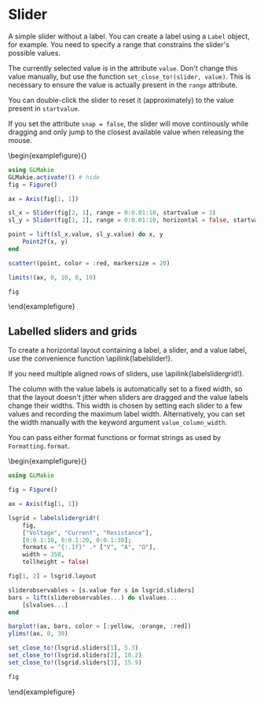 

# Slider

A simple slider without a label. You can create a label using a `Label` object,
for example. You need to specify a range that constrains the slider's possible values.

The currently selected value is in the attribute `value`.
Don't change this value manually, but use the function `set_close_to!(slider, value)`.
This is necessary to ensure the value is actually present in the `range` attribute.

You can double-click the slider to reset it (approximately) to the value present in `startvalue`.

If you set the attribute `snap = false`, the slider will move continously while dragging and only jump to the closest available value when releasing the mouse.

\begin{examplefigure}{}
```julia
using GLMakie
GLMakie.activate!() # hide
fig = Figure()

ax = Axis(fig[1, 1])

sl_x = Slider(fig[2, 1], range = 0:0.01:10, startvalue = 3)
sl_y = Slider(fig[1, 2], range = 0:0.01:10, horizontal = false, startvalue = 6)

point = lift(sl_x.value, sl_y.value) do x, y
    Point2f(x, y)
end

scatter!(point, color = :red, markersize = 20)

limits!(ax, 0, 10, 0, 10)

fig
```
\end{examplefigure}


## Labelled sliders and grids

To create a horizontal layout containing a label, a slider, and a value label, use the convenience function \apilink{labelslider!}.

If you need multiple aligned rows of sliders, use \apilink{labelslidergrid!}.

The column with the value labels is automatically set to a fixed width, so that the layout doesn't jitter when sliders are dragged and the value labels change their widths.
This width is chosen by setting each slider to a few values and recording the maximum label width.
Alternatively, you can set the width manually with the keyword argument `value_column_width`.

You can pass either format functions or format strings as used by `Formatting.format`.

\begin{examplefigure}{}
```julia
using GLMakie

fig = Figure()

ax = Axis(fig[1, 1])

lsgrid = labelslidergrid!(
    fig,
    ["Voltage", "Current", "Resistance"],
    [0:0.1:10, 0:0.1:20, 0:0.1:30];
    formats = "{:.1f}" .* ["V", "A", "Ω"],
    width = 350,
    tellheight = false)

fig[1, 2] = lsgrid.layout

sliderobservables = [s.value for s in lsgrid.sliders]
bars = lift(sliderobservables...) do slvalues...
    [slvalues...]
end

barplot!(ax, bars, color = [:yellow, :orange, :red])
ylims!(ax, 0, 30)

set_close_to!(lsgrid.sliders[1], 5.3)
set_close_to!(lsgrid.sliders[2], 10.2)
set_close_to!(lsgrid.sliders[3], 15.9)

fig
```
\end{examplefigure}